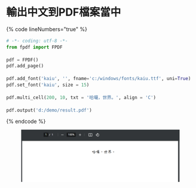 # 輸出中文到PDF檔案當中

{% code lineNumbers="true" %}
```python
# -*- coding: utf-8 -*-
from fpdf import FPDF

pdf = FPDF()
pdf.add_page()

pdf.add_font('kaiu', '', fname='c:/windows/fonts/kaiu.ttf', uni=True)
pdf.set_font('kaiu', size = 15)
 
pdf.multi_cell(200, 10, txt = '哈囉，世界。', align = 'C')

pdf.output('d:/demo/result.pdf') 
```
{% endcode %}

<figure><img src="../.gitbook/assets/image.png" alt=""><figcaption></figcaption></figure>
